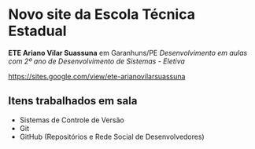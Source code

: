 # Novo site da Escola Técnica Estadual 

**ETE Ariano Vilar Suassuna** em Garanhuns/PE
_Desenvolvimento em aulas com 2º ano de Desenvolvimento de Sistemas - Eletiva_

https://sites.google.com/view/ete-arianovilarsuassuna

## Itens trabalhados em sala

* Sistemas de Controle de Versão
* Git
* GitHub (Repositórios e Rede Social de Desenvolvedores)
